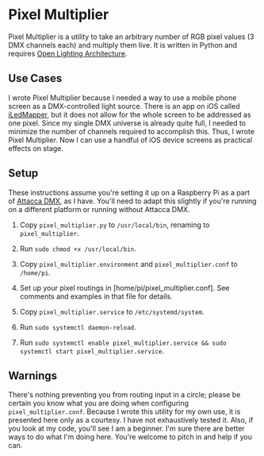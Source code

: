 # Pixel Multiplier

Pixel Multiplier is a utility to take an arbitrary number of RGB pixel values (3 DMX channels each) and multiply them live. It is written in Python and requires [Open Lighting Architecture](https://openlighting.org/ola/).

## Use Cases

I wrote Pixel Multiplier because I needed a way to use a mobile phone screen as a DMX-controlled light source. There is an app on iOS called [iLedMapper](https://itunes.apple.com/us/app/iledmapper/id404442976?mt=8), but it does not allow for the whole screen to be addressed as one pixel. Since my single DMX universe is already quite full, I needed to minimize the number of channels required to accomplish this. Thus, I wrote Pixel Multiplier. Now I can use a handful of iOS device screens as practical effects on stage.

## Setup

These instructions assume you're setting it up on a Raspberry Pi as a part of [Attacca DMX](../attacca-dmx), as I have. You'll need to adapt this slightly if you're running on a different platform or running without Attacca DMX.

1. Copy `pixel_multiplier.py` to `/usr/local/bin`, renaming to `pixel_multiplier`.

1. Run `sudo chmod +x /usr/local/bin`.

1. Copy `pixel_multiplier.environment` and `pixel_multiplier.conf` to `/home/pi`.

1. Set up your pixel routings in [home/pi/pixel_multiplier.conf]. See comments and examples in that file for details.

1. Copy `pixel_multiplier.service` to `/etc/systemd/system`.

1. Run `sudo systemctl daemon-reload`.

1. Run `sudo systemctl enable pixel_multiplier.service && sudo systemctl start pixel_multiplier.service`.

## Warnings

There's nothing preventing you from routing input in a circle; please be certain you know what you are doing when configuring `pixel_multiplier.conf`. Because I wrote this utility for my own use, it is presented here only as a courtesy. I have not exhaustively tested it. Also, if you look at my code, you'll see I am a beginner. I'm sure there are better ways to do what I'm doing here. You're welcome to pitch in and help if you can.